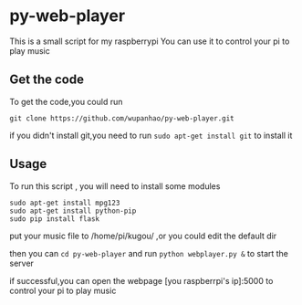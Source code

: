 # py-web-player

This is a small script  for my raspberrypi 
You can use it to control your pi to play music

## Get the code
To get the code,you could run
```
git clone https://github.com/wupanhao/py-web-player.git
```
if you didn't install git,you need to run ```sudo apt-get install git``` to install it


## Usage
To run this script , you will need to install some modules

```
sudo apt-get install mpg123
sudo apt-get install python-pip
sudo pip install flask
```

put your music file to /home/pi/kugou/ ,or you could edit the default dir

then you can ```cd py-web-player``` and run ```python webplayer.py &``` to start the server

if successful,you can open the webpage [you raspberrpi's ip]:5000 to control your pi to play music
